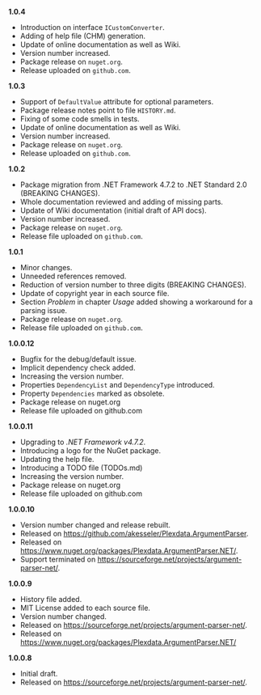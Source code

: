 
**1.0.4**
- Introduction on interface `ICustomConverter`.
- Adding of help file (CHM) generation.
- Update of online documentation as well as Wiki.
- Version number increased.
- Package release on `nuget.org`.
- Release uploaded on `github.com`.

**1.0.3**
- Support of `DefaultValue` attribute for optional parameters.
- Package release notes point to file `HISTORY.md`.
- Fixing of some code smells in tests.
- Update of online documentation as well as Wiki.
- Version number increased.
- Package release on `nuget.org`.
- Release uploaded on `github.com`.

**1.0.2**
- Package migration from .NET Framework 4.7.2 to .NET Standard 2.0 (BREAKING CHANGES).
- Whole documentation reviewed and adding of missing parts.
- Update of Wiki documentation (initial draft of API docs).
- Version number increased.
- Package release on `nuget.org`.
- Release file uploaded on `github.com`.

**1.0.1**
- Minor changes.
- Unneeded references removed.
- Reduction of version number to three digits (BREAKING CHANGES).
- Update of copyright year in each source file.
- Section _Problem_ in chapter _Usage_ added showing a workaround for a parsing issue.
- Package release on `nuget.org`.
- Release file uploaded on `github.com`.

**1.0.0.12**

- Bugfix for the debug/default issue.
- Implicit dependency check added.
- Increasing the version number.
- Properties ``DependencyList`` and ``DependencyType`` introduced.
- Property ``Dependencies`` marked as obsolete.
- Package release on nuget.org
- Release file uploaded on github.com

**1.0.0.11**

- Upgrading to *.NET Framework v4.7.2*.
- Introducing a logo for the NuGet package.
- Updating the help file.
- Introducing a TODO file (TODOs.md)
- Increasing the version number.
- Package release on nuget.org
- Release file uploaded on github.com

**1.0.0.10**

- Version number changed and release rebuilt.
- Released on https://github.com/akesseler/Plexdata.ArgumentParser.
- Released on https://www.nuget.org/packages/Plexdata.ArgumentParser.NET/.
- Support terminated on https://sourceforge.net/projects/argument-parser-net/.

**1.0.0.9**

- History file added.
- MIT License added to each source file.
- Version number changed.
- Released on https://sourceforge.net/projects/argument-parser-net/.
- Released on https://www.nuget.org/packages/Plexdata.ArgumentParser.NET/

**1.0.0.8**

- Initial draft.
- Released on https://sourceforge.net/projects/argument-parser-net/.

